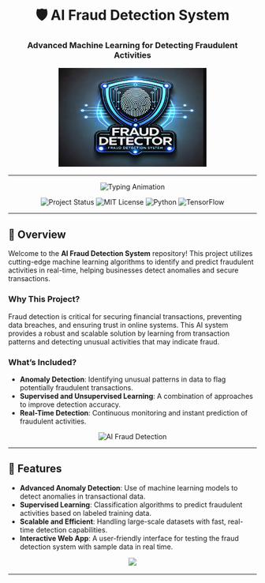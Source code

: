 <div align="center">
  <h1>🛡️ AI Fraud Detection System</h1>
  <h3>Advanced Machine Learning for Detecting Fraudulent Activities</h3>
  <img src="./yes.png" alt="Empty Image" width="300" height="200">


  <hr>

  <p align="center">
    <img src="https://readme-typing-svg.demolab.com?font=Fira+Code&pause=1000&multiline=true&width=800&height=100&lines=Machine+Learning;AI+Fraud+Detection;Anomaly+Detection;Security+AI" alt="Typing Animation">
  </p>

  <p align="center">
    <img src="https://img.shields.io/badge/Status-Active-%2300E676?style=for-the-badge" alt="Project Status">
    <img src="https://img.shields.io/badge/License-MIT-%23121717?style=for-the-badge" alt="MIT License">
    <img src="https://img.shields.io/badge/Python-%2300BFFF?style=for-the-badge&logo=python&logoColor=white" alt="Python">
    <img src="https://img.shields.io/badge/Frameworks-TensorFlow%2C%20Scikit%20Learn-%23FF4F00?style=for-the-badge&logo=tensorflow&logoColor=white" alt="TensorFlow">
  </p>
</div>

---

## 🚀 **Overview**

Welcome to the **AI Fraud Detection System** repository! This project utilizes cutting-edge machine learning algorithms to identify and predict fraudulent activities in real-time, helping businesses detect anomalies and secure transactions.

### **Why This Project?**
Fraud detection is critical for securing financial transactions, preventing data breaches, and ensuring trust in online systems. This AI system provides a robust and scalable solution by learning from transaction patterns and detecting unusual activities that may indicate fraud.

### **What’s Included?**
- **Anomaly Detection**: Identifying unusual patterns in data to flag potentially fraudulent transactions.
- **Supervised and Unsupervised Learning**: A combination of approaches to improve detection accuracy.
- **Real-Time Detection**: Continuous monitoring and instant prediction of fraudulent activities.

<p align="center">
  <img src="https://your-cool-animation-link.com/loader.gif" width="300px" alt="AI Fraud Detection">
</p>

---

## 🔧 **Features**

- **Advanced Anomaly Detection**: Use of machine learning models to detect anomalies in transactional data.
- **Supervised Learning**: Classification algorithms to predict fraudulent activities based on labeled training data.
- **Scalable and Efficient**: Handling large-scale datasets with fast, real-time detection capabilities.
- **Interactive Web App**: A user-friendly interface for testing the fraud detection system with sample data in real time.

<p align="center">
  <a href="https://ai-fraud-detector-for-banking-system-by-dawood-moria.streamlit.app/" target="_blank">
    <img src="https://img.shields.io/badge/-Explore%20The%20App-%2331A8FF?style=for-the-badge">
  </a>
</p>

---
